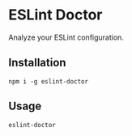 # ESLint Doctor

Analyze your ESLint configuration.

## Installation

`npm i -g eslint-doctor`

## Usage

`eslint-doctor`
